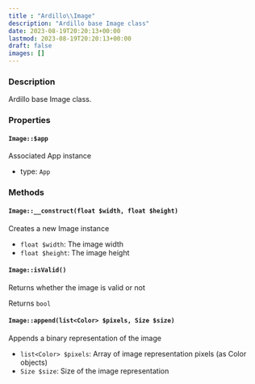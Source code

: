 ```yaml
---
title : "Ardillo\\Image"
description: "Ardillo base Image class"
date: 2023-08-19T20:20:13+00:00
lastmod: 2023-08-19T20:20:13+00:00
draft: false
images: []
---
```

### Description

Ardillo base Image class.

### Properties

#### `Image::$app`

Associated App instance

 * type: `App`



### Methods

#### `Image::__construct(float $width, float $height)`

Creates a new Image instance

 * `float $width`: The image width
 * `float $height`: The image height


#### `Image::isValid()`

Returns whether the image is valid or not


Returns `bool`



#### `Image::append(list<Color> $pixels, Size $size)`

Appends a binary representation of the image

 * `list<Color> $pixels`: Array of image representation pixels (as Color objects)
 * `Size $size`: Size of the image representation


